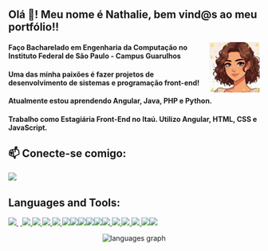 <h2 align="left">Olá 👋! Meu nome é Nathalie, bem vind@s ao meu portfólio!!</h2>

<img align="right" width="20%" src="https://github.com/xgeilahtan/xgeilahtan/blob/main/9lgfcm.gif" alt="Marton Lederer" />

<h4 align ="left">
Faço Bacharelado em Engenharia da Computação no Instituto Federal de São Paulo - Campus Guarulhos
</h4>
<h4 align ="left">
Uma das minha paixões é fazer projetos de desenvolvimento de sistemas e programação front-end!
</h4>
<h4 align ="left">
Atualmente estou aprendendo Angular, Java, PHP e Python.
</h4>
<h4 align ="left">
Trabalho como Estagiária Front-End no Itaú. Utilizo Angular, HTML, CSS e JavaScript.
</h4>

###



<h2 align="left">📫 Conecte-se comigo:</h2>
<p align="left">
  <a href="https://linkedin.com/in/nathalie-gonçalves-xavier-67a05b226">
    <img src="https://skillicons.dev/icons?i=linkedin" />
  </a>
</p>

<h2 align="left">Languages and Tools:</h2>
<p align="left">
  <a href="https://www.w3schools.com/html/ ">
    <img src="https://skillicons.dev/icons?i=html" />
  </a> &nbsp<a href="https://www.w3schools.com/css/">
    <img src="https://skillicons.dev/icons?i=css" />
  </a><a><img src="https://skillicons.dev/icons?i=vscode" /></a><a href="https://www.w3schools.com/bootstrap/">
    <img src="https://skillicons.dev/icons?i=bootstrap" />
  </a><a href="https://www.w3schools.com/angular/">
    <img src="https://skillicons.dev/icons?i=angular" />
  </a><a><img src="https://skillicons.dev/icons?i=eclipse" /></a><a><img src="https://skillicons.dev/icons?i=figma" /></a><a><img src="https://skillicons.dev/icons?i=git" /></a><a><img src="https://skillicons.dev/icons?i=github" /></a><a><img src="https://skillicons.dev/icons?i=laravel" /></a><a><img src="https://skillicons.dev/icons?i=mysql" /></a><a href="https://www.w3schools.com/php/">
    <img src="https://skillicons.dev/icons?i=php" />
  </a><a href="https://www.w3schools.com/python/">
    <img src="https://skillicons.dev/icons?i=py" />
  </a><a href="https://www.w3schools.com/sass/">
    <img src="https://skillicons.dev/icons?i=sass" />
  </a><a><img src="https://skillicons.dev/icons?i=visualstudio" /></a><a><img src="https://skillicons.dev/icons?i=vscode" /></a>
</p>

<div align="center">
  <img src="https://github-readme-stats.vercel.app/api/top-langs?username=xgeilahtan&locale=en&hide_title=false&layout=compact&card_width=320&langs_count=5&theme=dracula&hide_border=false" height="150" alt="languages graph"  />
</div>



  


###

<br clear="both">

###
<!---
xgeilahtan/xgeilahtan is a ✨ special ✨ repository because its `README.md` (this file) appears on your GitHub profile.
You can click the Preview link to take a look at your changes.
--->


	
